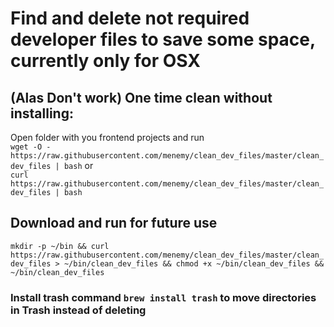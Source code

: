 # Find and delete not required developer files to save some space, currently only for OSX


## (Alas Don't work) One time clean without installing:
Open folder with you frontend projects and run  
`wget -O - https://raw.githubusercontent.com/menemy/clean_dev_files/master/clean_dev_files | bash`
or  
`curl https://raw.githubusercontent.com/menemy/clean_dev_files/master/clean_dev_files | bash`


## Download and run for future use
`mkdir -p ~/bin && curl  https://raw.githubusercontent.com/menemy/clean_dev_files/master/clean_dev_files > ~/bin/clean_dev_files && chmod +x ~/bin/clean_dev_files && ~/bin/clean_dev_files`

### Install trash command `brew install trash` to move directories in Trash instead of deleting
